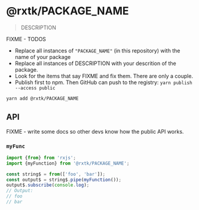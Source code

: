 # @rxtk/PACKAGE_NAME
> DESCRIPTION

FIXME - TODOS
- Replace all instances of `"PACKAGE_NAME"` (in this repository) with the name of your package
- Replace all instances of DESCRIPTION with your descrition of the package.
- Look for the items that say FIXME and fix them.  There are only a couple.
- Publish first to npm. Then GitHub can push to the registry: `yarn publish --access public`

```bash
yarn add @rxtk/PACKAGE_NAME
```

## API

FIXME - write some docs so other devs know how the public API works.
### `myFunc`
```js
import {from} from 'rxjs';
import {myFunction} from '@rxtk/PACKAGE_NAME';

const string$ = from(['foo', 'bar']);
const output$ = string$.pipe(myFunction());
output$.subscribe(console.log); 
// Output:
// foo
// bar
```
